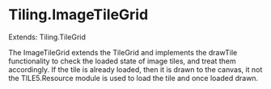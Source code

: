 Tiling.ImageTileGrid
====================

Extends: Tiling.TileGrid

The ImageTileGrid extends the TileGrid and implements the drawTile functionality to check the loaded state of image tiles, and treat them accordingly.  If the tile is already loaded, then it is drawn to the canvas, it not the TILE5.Resource module is used to load the tile and once loaded drawn. 